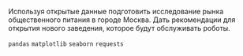 Используя открытые данные подготовить исследование рынка общественного питания в городе Москва. Дать рекомендации для открытия нового заведения, которое будут обслуживать роботы.



`pandas` `matplotlib` `seaborn` `requests`
